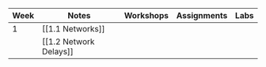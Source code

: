 
| Week | Notes              | Workshops | Assignments | Labs |
| ---- | ------------------ | --------- | ----------- | ---- |
| 1    | [[1.1 Networks]]       |           |             |      |
|      | [[1.2 Network Delays]] |           |             |      |



